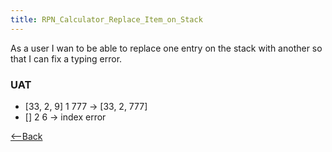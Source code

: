 ```yaml
---
title: RPN_Calculator_Replace_Item_on_Stack
---
```

As a user I wan to be able to replace one entry on the stack with another so that I can fix a typing error.

### UAT
* [33, 2, 9] 1 <enter> 777 <replace> -> [33, 2, 777]
* [] 2 <enter> 6 <replace> -> index error

[<--Back](RPN_Calculator)
